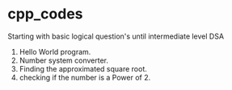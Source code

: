 # cpp_codes

Starting with basic logical question's until intermediate level DSA

1. Hello World program.
2. Number system converter.
3. Finding the approximated square root.
4. checking if the number is a Power of 2.
